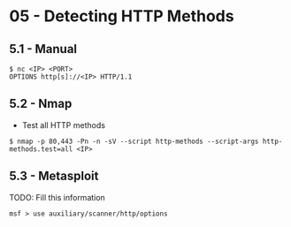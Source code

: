 # 05 - Detecting HTTP Methods

## 5.1 - Manual

```
$ nc <IP> <PORT>
OPTIONS http[s]://<IP> HTTP/1.1
```

## 5.2 - Nmap

- Test all HTTP methods

`$ nmap -p 80,443 -Pn -n -sV --script http-methods --script-args http-methods.test=all <IP>`

## 5.3 - Metasploit

TODO: Fill this information

`msf > use auxiliary/scanner/http/options`